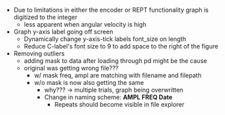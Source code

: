 - Due to limitations in either the encoder or REPT functionality graph is digitized to the integer
	- less apparent when angular velocity is high
- Graph y-axis label going off screen
	- Dynamically change y-axis-tick labels font_size on length
	- Reduce C-label's font size to 9 to add space to the right of the figure
- Removing outliers
	- adding mask to data after loading through pd might be the cause
	- original was getting wrong file???
		- w/ mask freq, ampl are matching with filename and filepath
		- w/o mask is now also getting the same
			- why??? -> multiple trials, graph being overwritten
			- Change in naming scheme: **AMPL FREQ Date**
				- Repeats should become visible in file explorer